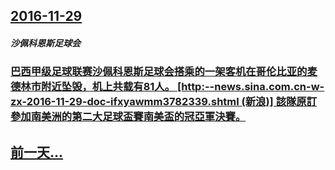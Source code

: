 ## [2016-11-29](/zh/news/2016/11/29/index.md)

##### 沙佩科恩斯足球会
### [巴西甲级足球联赛沙佩科恩斯足球会搭乘的一架客机在哥伦比亚的麦德林市附近坠毁，机上共载有81人。 [http:--news.sina.com.cn-w-zx-2016-11-29-doc-ifxyawmm3782339.shtml (新浪)] 該隊原訂參加南美洲的第二大足球盃賽南美盃的冠亞軍決賽。](/zh/news/2016/11/29/巴西甲级足球联赛沙佩科恩斯足球会搭乘的一架客机在哥伦比亚的麦德林市附近坠毁-机上共载有81人-http-news.md)
## [前一天...](/zh/news/2016/11/28/index.md)

